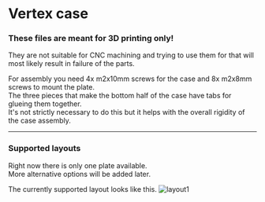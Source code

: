 # Vertex case

### These files are meant for 3D printing only! 

They are not suitable for CNC machining and trying to use them for that will most likely result in failure of the parts.

For assembly you need 4x m2x10mm screws for the case and 8x m2x8mm screws to mount the plate.  
The three pieces that make the bottom half of the case have tabs for glueing them together.  
It's not strictly necessary to do this but it helps with the overall rigidity of the case assembly.

---

### Supported layouts

Right now there is only one plate available.  
More alternative options will be added later.

The currently supported layout looks like this.
<img src="https://i.imgur.com/9Hr0c7Q.png" alt="layout1"/>

<!--Plate 2  
<img src="https://i.imgur.com/FzC2Qn9.png" alt="layout2"/>

Plate 3  
<img src="https://i.imgur.com/ZxjCJdc.png" alt="layout3"/>
-->